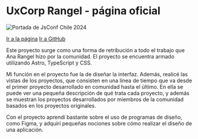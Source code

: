 # UxCorp Rangel - página oficial

![Portada de JsConf Chile 2024](/assets/imgs/uxcorp/preview.avif)

[Ir a la página](https://uxcorprangel.github.io)
[Ir a GitHub](https://github.com/UXCorpRangel/uxcorprangel.github.io)

Este proyecto surge como una forma de retribución a todo el trabajo que Ana Rangel hizo por la comunidad. El proyecto se encuentra armado utilizando Astro, TypeScript y CSS.

Mi función en el proyecto fue la de diseñar la interfaz. Además, realicé las vistas de los proyectos, que consisten en una línea de tiempo que va desde el primer proyecto desarrollado en comunidad hasta el último. En ella se puede ver una pequeña descripción de qué trata cada proyecto, y además se muestran los proyectos desarrollados por miembros de la comunidad basados en los proyectos originales.

Con el proyecto aprendí bastante sobre el uso de programas de diseño, como Figma, y adquirí pequeñas nociones sobre cómo realizar el diseño de una aplicación.
